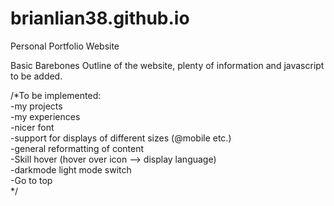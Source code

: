 # brianlian38.github.io
Personal Portfolio Website

Basic Barebones Outline of the website, plenty of information and javascript to be added.


/*To be implemented:   
    -my projects  
    -my experiences  
    -nicer font  
    -support for displays of different sizes (@mobile etc.)  
    -general reformatting of content  
    -Skill hover (hover over icon --> display language)  
    -darkmode light mode switch  
    -Go to top  
*/
